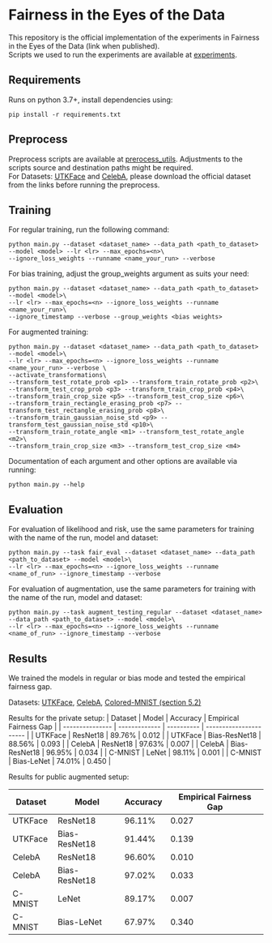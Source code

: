 
# Fairness in the Eyes of the Data

This repository is the official implementation of the experiments in Fairness in the Eyes of the Data (link when published).   
Scripts we used to run the experiments are available at [experiments](https://github.com/ShaharKSegal/CertifyFairness/tree/master/experiments).

## Requirements

Runs on python 3.7+, install dependencies using:

```setup
pip install -r requirements.txt
```

## Preprocess
Preprocess scripts are available at [prerocess_utils](https://github.com/ShaharKSegal/CertifyFairness/tree/master/preprocess_utils). Adjustments to the scripts source and destination paths might be required.  
For Datasets: [UTKFace](https://susanqq.github.io/UTKFace/) and [CelebA](http://mmlab.ie.cuhk.edu.hk/projects/CelebA.html), please download the official dataset from the links before running the preprocess.

## Training

For regular training, run the following command:

```regular train
python main.py --dataset <dataset_name> --data_path <path_to_dataset> --model <model> --lr <lr> --max_epochs=<n>\ 
--ignore_loss_weights --runname <name_your_run> --verbose
```
For bias training, adjust the group_weights argument as suits your need:

```bias train
python main.py --dataset <dataset_name> --data_path <path_to_dataset> --model <model>\ 
--lr <lr> --max_epochs=<n> --ignore_loss_weights --runname <name_your_run>\
--ignore_timestamp --verbose --group_weights <bias weights>
```

For augmented training:
```augmented train
python main.py --dataset <dataset_name> --data_path <path_to_dataset> --model <model>\ 
--lr <lr> --max_epochs=<n> --ignore_loss_weights --runname <name_your_run> --verbose \
--activate_transformations\
--transform_test_rotate_prob <p1> --transform_train_rotate_prob <p2>\
--transform_test_crop_prob <p3> --transform_train_crop_prob <p4>\
--transform_train_crop_size <p5> --transform_test_crop_size <p6>\
--transform_train_rectangle_erasing_prob <p7> --transform_test_rectangle_erasing_prob <p8>\
--transform_train_gaussian_noise_std <p9> --transform_test_gaussian_noise_std <p10>\
--transform_train_rotate_angle <m1> --transform_test_rotate_angle <m2>\
--transform_train_crop_size <m3> --transform_test_crop_size <m4>
```

Documentation of each argument and other options are available via running:
```help
python main.py --help
```

## Evaluation

For evaluation of likelihood and risk, use the same parameters for training with the name of the run, model and dataset:
```fair eval
python main.py --task fair_eval --dataset <dataset_name> --data_path <path_to_dataset> --model <model>\
--lr <lr> --max_epochs=<n> --ignore_loss_weights --runname <name_of_run> --ignore_timestamp --verbose
```

For evaluation of augmentation, use the same parameters for training with the name of the run, model and dataset:
```fair eval
python main.py --task augment_testing_regular --dataset <dataset_name> --data_path <path_to_dataset> --model <model>\ 
--lr <lr> --max_epochs=<n> --ignore_loss_weights --runname <name_of_run> --ignore_timestamp --verbose
```

## Results

We trained the models in regular or bias mode and tested the empirical fairness gap.  

Datasets: [UTKFace](https://susanqq.github.io/UTKFace/), [CelebA](http://mmlab.ie.cuhk.edu.hk/projects/CelebA.html), [Colored-MNIST (section 5.2)](https://arxiv.org/abs/1907.02893)

Results for the private setup:
| Dataset         | Model         |  Accuracy  | Empirical Fairness Gap |
| --------------- | ------------- | ---------- | ---------------------- |
| UTKFace         | ResNet18      |   89.76%   |      0.012             |
| UTKFace         | Bias-ResNet18 |   88.56%   |      0.093             |
| CelebA          | ResNet18      |   97.63%   |      0.007             |
| CelebA          | Bias-ResNet18 |   96.95%   |      0.034             |
| C-MNIST         | LeNet         |   98.11%   |      0.001             |
| C-MNIST         | Bias-LeNet    |   74.01%   |      0.450             |

Results for public augmented setup:

| Dataset         | Model         |  Accuracy  | Empirical Fairness Gap |
| --------------- | ------------- | ---------- | ---------------------- |
| UTKFace         | ResNet18      |   96.11%   |      0.027             |
| UTKFace         | Bias-ResNet18 |   91.44%   |      0.139             |
| CelebA          | ResNet18      |   96.60%   |      0.010             |
| CelebA          | Bias-ResNet18 |   97.02%   |      0.033             |
| C-MNIST         | LeNet         |   89.17%   |      0.007             |
| C-MNIST         | Bias-LeNet    |   67.97%   |      0.340             |
